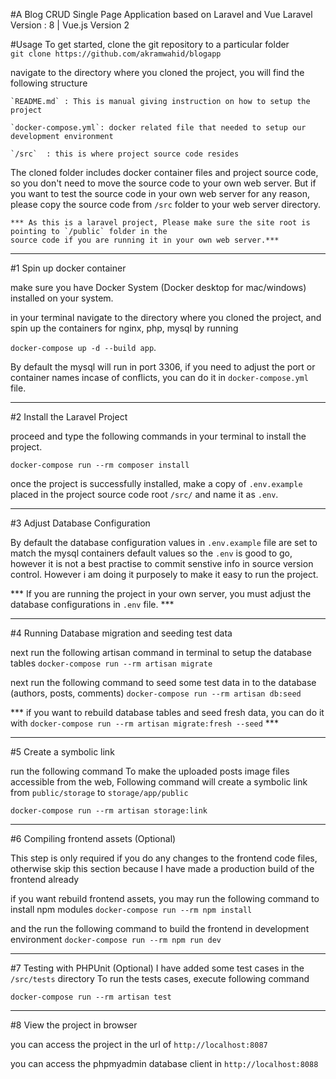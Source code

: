 #A Blog CRUD Single Page Application based on Laravel and Vue
Laravel Version : 8 | Vue.js Version 2


#Usage
To get started, clone the git repository to a particular folder  
     `git clone https://github.com/akramwahid/blogapp`

navigate to the directory where you cloned the project, you will find the following structure

    `README.md` : This is manual giving instruction on how to setup the project

    `docker-compose.yml`: docker related file that needed to setup our development environment

    `/src`  : this is where project source code resides


The cloned folder includes docker container files and project source code, so you don't need to
move the source code to your own web server. But if you want to test the source code
in your own web server for any reason, please copy the source code from `/src` folder
to your web server directory. 

    *** As this is a laravel project, Please make sure the site root is pointing to `/public` folder in the 
    source code if you are running it in your own web server.***

---
#1 Spin up docker container

make sure you have Docker System (Docker desktop for mac/windows) installed on your system.

in your terminal navigate to the directory where you cloned the project, and spin up the containers for nginx, php, mysql 
by running 

`docker-compose up -d --build app`. 

By default the mysql will run in port 3306, if you need to adjust the port or container names incase of conflicts, 
you can do it in `docker-compose.yml` file.


---


#2 Install the Laravel Project

 proceed and type the following commands in your terminal to install the project.

`docker-compose run --rm composer install`

once the project is successfully installed, make a copy of `.env.example` placed in the project source code root `/src/`
and name it as `.env`.
  
  
--- 
  
#3 Adjust Database Configuration

By default the database configuration values in `.env.example` file are set to match the mysql containers default
values so the `.env` is good to go, however it is not a best practise to commit senstive info in source version control.
However i am doing it purposely to make it easy to run the project.  

*** If you are running the project in your own server, you must adjust the database configurations in `.env` file. ***


---

#4 Running Database migration and seeding test data

next run the following artisan command in terminal to setup the database tables
`docker-compose run --rm artisan migrate`

next run the following command to seed some test data in to the database (authors, posts, comments)
`docker-compose run --rm artisan db:seed`

*** if you want to rebuild database tables and seed fresh data, you can do it with 
`docker-compose run --rm artisan migrate:fresh --seed` ***



---

#5 Create a symbolic link

run the following command To make the uploaded posts image files accessible from the web,
Following command will create a symbolic link from `public/storage` to `storage/app/public`
 
 `docker-compose run --rm artisan storage:link`
 
 

---

#6 Compiling frontend assets (Optional)

This step is only required if you do any changes to the frontend code files, otherwise skip this section because I have 
made a production build of the frontend already

if you want rebuild frontend assets, you may run the following command to install npm modules
`docker-compose run --rm npm install`

and the run the following command to build the frontend in development environment 
`docker-compose run --rm npm run dev`


---

#7 Testing with PHPUnit (Optional)
I have added some test cases in the `/src/tests` directory 
To run the tests cases, execute following command

`docker-compose run --rm artisan test`


---

#8 View the project in browser 

you can access the project in the url of `http://localhost:8087`

you can access the phpmyadmin database client in `http://localhost:8088`